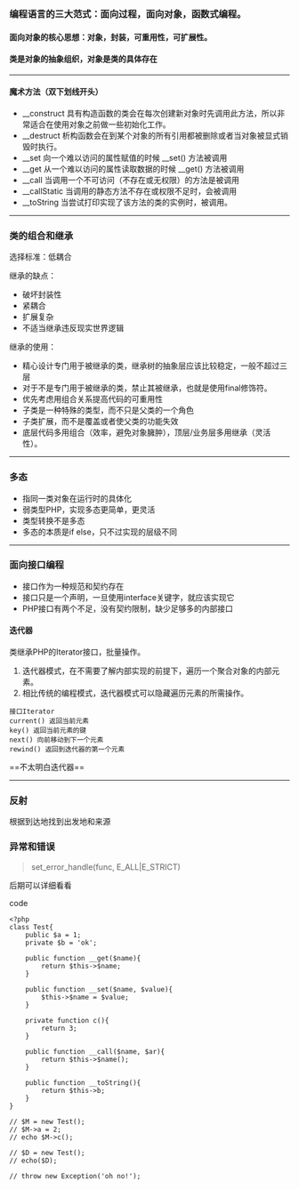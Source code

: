 ### 编程语言的三大范式：面向过程，面向对象，函数式编程。


#### 面向对象的核心思想：对象，封装，可重用性，可扩展性。


#### 类是对象的抽象组织，对象是类的具体存在

---

#### 魔术方法（双下划线开头）
- __construct 具有构造函数的类会在每次创建新对象时先调用此方法，所以非常适合在使用对象之前做一些初始化工作。
- __destruct
析构函数会在到某个对象的所有引用都被删除或者当对象被显式销毁时执行。
- __set 向一个难以访问的属性赋值的时候 __set() 方法被调用
- __get 从一个难以访问的属性读取数据的时候 __get() 方法被调用
- __call 当调用一个不可访问（不存在或无权限）的方法是被调用
- __callStatic 当调用的静态方法不存在或权限不足时，会被调用
- __toString 当尝试打印实现了该方法的类的实例时，被调用。


---

### 类的组合和继承
选择标准：低耦合

继承的缺点：
- 破坏封装性
- 紧耦合
- 扩展复杂
- 不适当继承违反现实世界逻辑


继承的使用：
- 精心设计专门用于被继承的类，继承树的抽象层应该比较稳定，一般不超过三层
- 对于不是专门用于被继承的类，禁止其被继承，也就是使用final修饰符。
- 优先考虑用组合关系提高代码的可重用性
- 子类是一种特殊的类型，而不只是父类的一个角色
- 子类扩展，而不是覆盖或者使父类的功能失效
- 底层代码多用组合（效率，避免对象臃肿），顶层/业务层多用继承（灵活性）。
---

### 多态
- 指同一类对象在运行时的具体化
- 弱类型PHP，实现多态更简单，更灵活
- 类型转换不是多态
- 多态的本质是if else，只不过实现的层级不同


---

### 面向接口编程

- 接口作为一种规范和契约存在
- 接口只是一个声明，一旦使用interface关键字，就应该实现它
- PHP接口有两个不足，没有契约限制，缺少足够多的内部接口



#### 迭代器
类继承PHP的Iterator接口，批量操作。 
1. 迭代器模式，在不需要了解内部实现的前提下，遍历一个聚合对象的内部元素。
2. 相比传统的编程模式，迭代器模式可以隐藏遍历元素的所需操作。
 ```
接口Iterator
current() 返回当前元素
key() 返回当前元素的键
next() 向前移动到下一个元素
rewind() 返回到迭代器的第一个元素
```

==不太明白迭代器==

---

### 反射
根据到达地找到出发地和来源


### 异常和错误
> set_error_handle(func, E_ALL|E_STRICT)

后期可以详细看看




code
```
<?php
class Test{
	public $a = 1;
	private $b = 'ok';

	public function __get($name){
		return $this->$name;
	}

	public function __set($name, $value){
		$this->$name = $value;
	}

	private function c(){
		return 3;
	}

	public function __call($name, $ar){
		return $this->$name();
	}

	public function __toString(){
		return $this->b;
	}
}

// $M = new Test();
// $M->a = 2;
// echo $M->c();

// $D = new Test();
// echo($D);

// throw new Exception('oh no!');
```